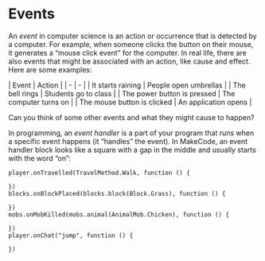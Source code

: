 # Events

An *event* in computer science is an action or occurrence that is detected by a computer. For example, when someone clicks the button on their mouse, it generates a “mouse click event” for the computer. In real life, there are also events that might be associated with an action, like cause and effect. Here are some examples:

| Event | Action | | - | - | | It starts raining | People open umbrellas | | The bell rings | Students go to class | | The power button is pressed | The computer turns on | | The mouse button is clicked | An application opens |   


Can you think of some other events and what they might cause to happen?

In programming, an *event handler* is a part of your program that runs when a specific event happens (it “handles” the event). In MakeCode, an event handler block looks like a square with a gap in the middle and usually starts with the word “on”:

```blocks
player.onTravelled(TravelMethod.Walk, function () {

})
blocks.onBlockPlaced(blocks.block(Block.Grass), function () {

})
mobs.onMobKilled(mobs.animal(AnimalMob.Chicken), function () {

})
player.onChat("jump", function () {

})
```